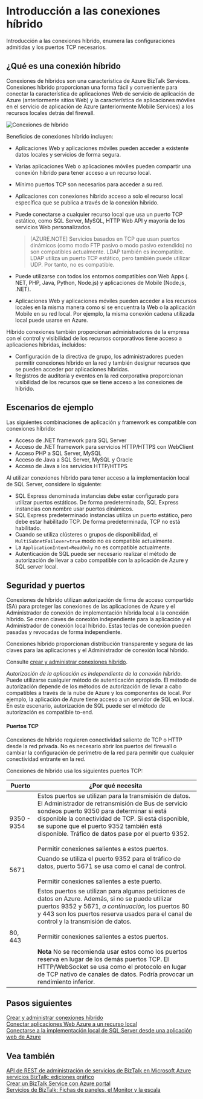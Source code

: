 <properties
    pageTitle="Introducción a las conexiones híbrido | Microsoft Azure"
    description="Obtenga información sobre las conexiones de híbridos, seguridad, puertos TCP y configuraciones compatibles. MABS, WABS."
    services="biztalk-services"
    documentationCenter=""
    authors="MandiOhlinger"
    manager="erikre"
    editor=""/>

<tags
    ms.service="biztalk-services"
    ms.workload="integration"
    ms.tgt_pltfrm="na"
    ms.devlang="na"
    ms.topic="get-started-article"
    ms.date="10/18/2016"
    ms.author="ccompy"/>


# <a name="hybrid-connections-overview"></a>Introducción a las conexiones híbrido
Introducción a las conexiones híbrido, enumera las configuraciones admitidas y los puertos TCP necesarios.


## <a name="what-is-a-hybrid-connection"></a>¿Qué es una conexión híbrido

Conexiones de híbridos son una característica de Azure BizTalk Services. Conexiones híbrido proporcionan una forma fácil y conveniente para conectar la característica de aplicaciones Web de servicio de aplicación de Azure (anteriormente sitios Web) y la característica de aplicaciones móviles en el servicio de aplicación de Azure (anteriormente Mobile Services) a los recursos locales detrás del firewall.

![Conexiones de híbrido][HCImage]

Beneficios de conexiones híbrido incluyen:

- Aplicaciones Web y aplicaciones móviles pueden acceder a existente datos locales y servicios de forma segura.
- Varias aplicaciones Web o aplicaciones móviles pueden compartir una conexión híbrido para tener acceso a un recurso local.
- Mínimo puertos TCP son necesarios para acceder a su red.
- Aplicaciones con conexiones híbrido acceso a solo el recurso local específica que se publica a través de la conexión híbrido.
- Puede conectarse a cualquier recurso local que usa un puerto TCP estático, como SQL Server, MySQL, HTTP Web API y mayoría de los servicios Web personalizados.

    > [AZURE.NOTE] Servicios basados en TCP que usan puertos dinámicos (como modo FTP pasivo o modo pasivo extendido) no son compatibles actualmente. LDAP también es incompatible. LDAP utiliza un puerto TCP estático, pero también puede utilizar UDP. Por tanto, no es compatible.

- Puede utilizarse con todos los entornos compatibles con Web Apps (. NET, PHP, Java, Python, Node.js) y aplicaciones de Mobile (Node.js, .NET).
- Aplicaciones Web y aplicaciones móviles pueden acceder a los recursos locales en la misma manera como si se encuentra la Web o la aplicación Mobile en su red local. Por ejemplo, la misma conexión cadena utilizada local puede usarse en Azure.


Híbrido conexiones también proporcionan administradores de la empresa con el control y visibilidad de los recursos corporativos tiene acceso a aplicaciones híbridas, incluidos:

- Configuración de la directiva de grupo, los administradores pueden permitir conexiones híbrido en la red y también designar recursos que se pueden acceder por aplicaciones híbridas.
- Registros de auditoría y eventos en la red corporativa proporcionan visibilidad de los recursos que se tiene acceso a las conexiones de híbrido.


## <a name="example-scenarios"></a>Escenarios de ejemplo

Las siguientes combinaciones de aplicación y framework es compatible con conexiones híbrido:

- Acceso de .NET framework para SQL Server
- Acceso de .NET framework para servicios HTTP/HTTPS con WebClient
- Acceso PHP a SQL Server, MySQL
- Acceso de Java a SQL Server, MySQL y Oracle
- Acceso de Java a los servicios HTTP/HTTPS

Al utilizar conexiones híbrido para tener acceso a la implementación local de SQL Server, considere lo siguiente:

- SQL Express denominada instancias debe estar configurado para utilizar puertos estáticos. De forma predeterminada, SQL Express instancias con nombre usar puertos dinámicos.
- SQL Express predeterminado instancias utiliza un puerto estático, pero debe estar habilitado TCP. De forma predeterminada, TCP no está habilitado.
- Cuando se utiliza clústeres o grupos de disponibilidad, el `MultiSubnetFailover=true` modo no es compatible actualmente.
- La `ApplicationIntent=ReadOnly` no es compatible actualmente.
- Autenticación de SQL puede ser necesario realizar el método de autorización de llevar a cabo compatible con la aplicación de Azure y SQL server local.


## <a name="security-and-ports"></a>Seguridad y puertos

Conexiones de híbrido utilizan autorización de firma de acceso compartido (SA) para proteger las conexiones de las aplicaciones de Azure y el Administrador de conexión de implementación híbrida local a la conexión híbrido. Se crean claves de conexión independiente para la aplicación y el Administrador de conexión local híbrido. Estas teclas de conexión pueden pasadas y revocadas de forma independiente.

Conexiones híbrido proporcionan distribución transparente y segura de las claves para las aplicaciones y el Administrador de conexión local híbrido.

Consulte [crear y administrar conexiones híbrido](integration-hybrid-connection-create-manage.md).

*Autorización de la aplicación es independiente de la conexión híbrido*. Puede utilizarse cualquier método de autenticación apropiado. El método de autorización depende de los métodos de autorización de llevar a cabo compatibles a través de la nube de Azure y los componentes de local. Por ejemplo, la aplicación de Azure tiene acceso a un servidor de SQL en local. En este escenario, autorización de SQL puede ser el método de autorización es compatible to-end.

#### <a name="tcp-ports"></a>Puertos TCP
Conexiones de híbrido requieren conectividad saliente de TCP o HTTP desde la red privada. No es necesario abrir los puertos del firewall o cambiar la configuración de perímetro de la red para permitir que cualquier conectividad entrante en la red.

Conexiones de híbrido usa los siguientes puertos TCP:

Puerto | ¿Por qué necesita
--- | ---
9350 - 9354 | Estos puertos se utilizan para la transmisión de datos. El Administrador de retransmisión de Bus de servicio sondeos puerto 9350 para determinar si está disponible la conectividad de TCP. Si está disponible, se supone que el puerto 9352 también está disponible. Tráfico de datos pase por el puerto 9352. <br/><br/>Permitir conexiones salientes a estos puertos.
5671 | Cuando se utiliza el puerto 9352 para el tráfico de datos, puerto 5671 se usa como el canal de control. <br/><br/>Permitir conexiones salientes a este puerto.
80, 443 | Estos puertos se utilizan para algunas peticiones de datos en Azure. Además, si no se puede utilizar puertos 9352 y 5671, *a continuación,* los puertos 80 y 443 son los puertos reserva usados para el canal de control y la transmisión de datos.<br/><br/>Permitir conexiones salientes a estos puertos. <br/><br/>**Nota** No se recomienda usar estos como los puertos reserva en lugar de los demás puertos TCP. El HTTP/WebSocket se usa como el protocolo en lugar de TCP nativo de canales de datos. Podría provocar un rendimiento inferior.



## <a name="next-steps"></a>Pasos siguientes

[Crear y administrar conexiones híbrido](integration-hybrid-connection-create-manage.md)<br/>
[Conectar aplicaciones Web Azure a un recurso local](../app-service-web/web-sites-hybrid-connection-get-started.md)<br/>
[Conectarse a la implementación local de SQL Server desde una aplicación web de Azure](../app-service-web/web-sites-hybrid-connection-connect-on-premises-sql-server.md)<br/>


## <a name="see-also"></a>Vea también

[API de REST de administración de servicios de BizTalk en Microsoft Azure](http://msdn.microsoft.com/library/azure/dn232347.aspx)
[servicios BizTalk: ediciones gráfico](biztalk-editions-feature-chart.md)<br/>
[Crear un BizTalk Service con Azure portal](biztalk-provision-services.md)<br/>
[Servicios de BizTalk: Fichas de paneles, el Monitor y la escala](biztalk-dashboard-monitor-scale-tabs.md)<br/>

[HCImage]: ./media/integration-hybrid-connection-overview/WABS_HybridConnectionImage.png
[HybridConnectionTab]: ./media/integration-hybrid-connection-overview/WABS_HybridConnectionTab.png
[HCOnPremSetup]: ./media/integration-hybrid-connection-overview/WABS_HybridConnectionOnPremSetup.png
[HCManageConnection]: ./media/integration-hybrid-connection-overview/WABS_HybridConnectionManageConn.png
